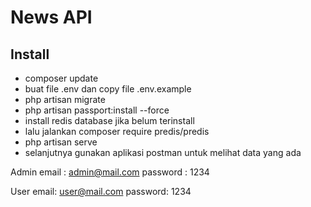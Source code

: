 # News API

## Install

- composer update
- buat file .env dan copy file .env.example
- php artisan migrate
- php artisan passport:install --force
- install redis database jika belum terinstall
- lalu jalankan composer require predis/predis
- php artisan serve
- selanjutnya gunakan aplikasi postman untuk melihat data yang ada

Admin 
email : admin@mail.com
password : 1234

User
email: user@mail.com
password: 1234
